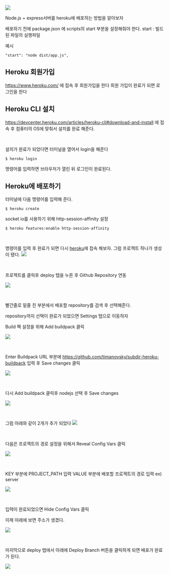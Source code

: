 ![](https://images.velog.io/images/ksmfou98/post/a20c7e78-bfc7-4288-a6a7-d20f66e26151/image.png)

Node.js + express서버를 heroku에 배포하는 방법을 알아보자

배포하기 전에 package.json 에 scripts의 start 부분을 설정해줘야 한다.
start : 빌드된 파일의 실행파일

예시

```
"start": "node dist/app.js",
```

## Heroku 회원가입

https://www.heroku.com/ 에 접속 후 회원가입을 한다
회원 가입이 완료가 되면 로그인을 한다

## Heroku CLI 설치

https://devcenter.heroku.com/articles/heroku-cli#download-and-install 에 접속 후 컴퓨터의 OS에 맞춰서 설치를 완료 해준다.

<br />

설치가 완료가 되었다면 터미널을 열어서 login을 해준다

```shell
$ heroku login
```

명령어를 입력하면 브라우저가 열린 뒤 로그인이 완료된다.

## Heroku에 배포하기

터미널에 다음 명령어를 입력해 준다.

```shell
$ heroku create
```

socket io를 사용하기 위해 http-session-affinity 설정

```shell
$ heroku features:enable http-session-affinity
```

<br />

명령어를 입력 후 완료가 되면 다시 [heroku](https://www.heroku.com/)에 접속 해보자. 그럼 프로젝트 하나가 생성이 됐다.
![](https://images.velog.io/images/ksmfou98/post/f733c252-8351-4336-863d-f70c519a5598/image.png)

<br />

프로젝트를 클릭후 deploy 탭을 누른 후 Github Repository 연동

![](https://images.velog.io/images/ksmfou98/post/e1f856ec-8451-4f8b-8511-92b35525f30c/image.png)

<br />

빨간줄로 밑줄 친 부분에서 배포할 repository를 검색 후 선택해준다.

repository까지 선택이 완료가 되었으면 Settings 탭으로 이동하자

Build 팩 설정을 위해 Add buildpack 클릭

![](https://images.velog.io/images/ksmfou98/post/e47ff6d9-caaf-443e-a9e2-afd019b49891/image.png)

<br />

Enter Buildpack URL 부분에 https://github.com/timanovsky/subdir-heroku-buildpack 입력 후 Save changes 클릭

![](https://images.velog.io/images/ksmfou98/post/ef055aec-1b0a-4733-a037-931c95b932d0/image.png)

<br />

다시 Add buildpack 클릭후 nodejs 선택 후 Save changes

![](https://images.velog.io/images/ksmfou98/post/ad906eb0-437d-47ef-8158-93687dfbbeb7/image.png)

<br />

그럼 아래와 같이 2개가 추가 되었다
![](https://images.velog.io/images/ksmfou98/post/8f3258a6-8873-4229-a788-198fe793aaca/image.png)

<br />

다음은 프로젝트의 경로 설정을 위해서 Reveal Config Vars 클릭

![](https://images.velog.io/images/ksmfou98/post/f3a908ac-ba2c-41dd-a17f-d1e6c5db7301/image.png)

<br />

KEY 부분에 PROJECT_PATH 입력 VALUE 부분에 배포할 프로젝트의 경로 입력 ex) server

![](https://images.velog.io/images/ksmfou98/post/6af7519e-8e8f-41a9-b087-dc6097cc3b36/image.png)

<br />

입력이 완료되었으면 Hide Config Vars 클릭

이제 아래에 보면 주소가 생겼다.

![](https://images.velog.io/images/ksmfou98/post/91a40443-58a1-4e1e-a62b-e1cc0c9bf632/image.png)

<br />

마지막으로 deploy 탭에서 아래에 Deploy Branch 버튼을 클릭하게 되면 배포가 완료가 된다.

![](https://images.velog.io/images/ksmfou98/post/5e7b2c74-6348-495a-b8bc-6857b7ff67c1/image.png)

<br />
